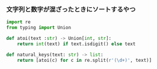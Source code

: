 ### 文字列と数字が混ざったときにソートするやつ

```python
import re
from typing import Union

def atoi(text :str) -> Union[int, str]:
    return int(text) if text.isdigit() else text

def natural_keys(text: str) -> list:
    return [atoi(c) for c in re.split(r'(\d+)', text)]

```
